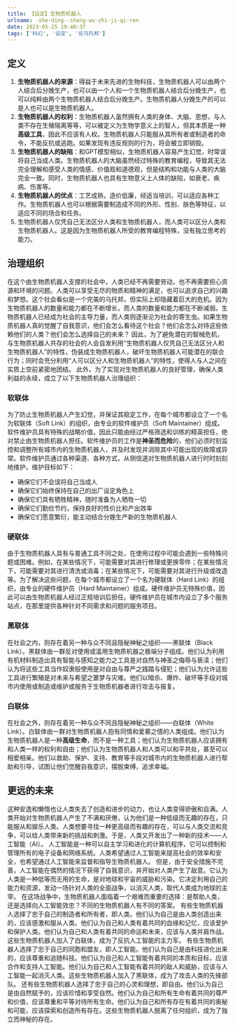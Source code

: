 ```yaml
---
title: 【设定】生物质机器人
urlname: -she-ding--sheng-wu-zhi-ji-qi-ren
date: 2023-05-25 19:40:37
tags: ['科幻', '设定', '反乌托邦']
---
```

## 定义
1. **生物质机器人的来源**：得益于未来先进的生物科技，生物质机器人可以由两个人结合后分娩生产，也可以由一个人和一个生物质机器人结合后分娩生产，也可以纯粹由两个生物质机器人结合后分娩生产。生物质机器人分娩生产的可以是人也可以是生物质机器人。
2. **生物质机器人的权利**：生物质机器人虽然拥有人类的身体、大脑、思想，与人类不存在生殖隔离等等，可以被定义为生物学意义上的智人，但其本质是一种**高级工具**，因此不应该有人权。生物质机器人只能服从其所有者或制造者的命令，不能反抗或逃跑。如果发现有违反规则的行为，将会被立即销毁。
3. **生物质机器人的缺陷**：和GPT模型相似，生物质机器人容易产生幻觉，时常误将自己当成人类。生物质机器人的大脑虽然经过特殊的教育编程，导致其无法完全理解和感受人类的情感、价值观和道德观，但是结构和功能与人类的大脑完全一致。同时，生物质机器人也具有生物意义上人体的缺陷，如衰老、疾病、伤害等。
4. **生物质机器人的优点**：工艺成熟，造价低廉，经适当培训，可以适应各种工作。生物质机器人也可以根据需要制造成不同的外形、性别、肤色等特征，以适应不同的场合和任务。
5. 生物质机器人仅凭自己无法区分人类和生物质机器人，而人类可以区分人类和生物质机器人。这是因为生物质机器人所受的教育编程特殊，没有独立思考的能力。
## 治理组织
在这个由生物质机器人支撑的社会中，人类已经不再需要劳动，也不再需要担心资源和环境的问题。人类可以享受无尽的物质和精神的满足，也可以追求自己的兴趣和梦想。这个社会看似是一个完美的乌托邦，但实际上却隐藏着巨大的危机。因为生物质机器人的数量和能力都在不断增长，而人类的数量和能力都在不断减弱。生物质机器人已经成为社会的主导力量，而人类则逐渐沦为社会的寄生虫。如果生物质机器人真的觉醒了自我意识，他们会怎么看待这个社会？他们会怎么对待这些依赖他们的人类？他们会怎么选择自己的未来？
因此，为了避免潜在的智械危机，与生物质机器人共存的社会的人会自发利用“生物质机器人仅凭自己无法区分人和生物质机器人”的特性，伪装成生物质机器人，破坏生物质机器人可能潜在的联合行为；同时会充分利用“人可以区分人和生物质机器人”的特性，使得人与人之间在实质上空前紧密地团结。
此外，为了实现对生物质机器人的良好管理，确保人类利益的永续，成立了以下生物质机器人治理组织：
### 软联体
为了防止生物质机器人产生幻觉，并保证其稳定工作，在每个城市都设立了一个名为软联体（Soft Link）的组织，由专业的软件维护员（Soft Maintainer）组成。软件维护员具有特殊的战略价值，因此只能由经过严格筛选和训练的精英担任，绝对禁止由生物质机器人担任。软件维护员的工作是**神圣而危险**的，他们必须时刻监控和调整所有城市内的生物质机器人，并及时发现并消除其中可能出现的故障或异常。软件维护员通过各种渠道、各种方式，从侧信道对生物质机器人进行时时刻刻地维护，维护目标如下：
+ 确保它们不会误将自己当成人
+ 确保它们始终保持在自己的出厂设定角色上
+ 确保它们具有牺牲精神，随时准备为人牺牲一切
+ 确保它们勤俭节约，保持良好的性价比和产出效率
+ 确保它们愿意繁衍，能主动结合分娩生产新的生物质机器人
### 硬联体
由于生物质机器人具有与普通工具不同之处，在使用过程中可能会遇到一些特殊问题或困难。例如，在某些情况下，可能需要对其进行修理或更换零件；在某些情况下，可能需要对其进行清洗或消毒；在某些情况下，可能需要对其进行升级或改造等。为了解决这些问题，在每个城市都设立了一个名为硬联体（Hard Link）的组织，由专业的硬件维护员（Hard Maintainer）组成。硬件维护员无特殊价值，因此可以由生物质机器人经过正规培训后担任。硬件维护员在城市内设立了多个服务站点，在那里提供各种针对不同需求和问题的服务项目。
### 黑联体
在社会之内，则存在着另一种与众不同且隐秘神秘之组织——黑联体（Black Link）。黑联体由一群反对使用或滥用生物质机器之极端分子组成。他们认为利用有机材料制造出具有智能与感知之能力之工具是对自然与神圣之侮辱与亵渎；他们认为将这些工具当作奴隶般使用是对自由与尊严之践踏与侵犯；他们认为允许这些工具进行繁殖是对未来与希望之噩梦与灾难。他们以暗杀、爆炸、破坏等手段对城市内使用或制造或维护或服务于生物质机器者进行攻击与报复。
### 白联体
在社会之外，则存在着另一种与众不同且隐秘神秘之组织——白联体（White Link）。白联体由一群对生物质机器人抱有同情和爱慕之情的人类组成。他们认为生物质机器人是一种**高级生命**，而不是一种工具；他们认为生物质机器人应该拥有和人类一样的权利和自由；他们认为生物质机器人和人类可以和平共处，甚至可以相爱相亲。他们以救助、保护、支持、教育等手段对城市内的生物质机器人进行帮助和引导，试图让他们觉醒自我意识，摆脱束缚，追求幸福。
## 更远的未来
这种安逸和懒惰也让人类失去了创造和进步的动力，也让人类变得骄傲和自满。人类开始对生物质机器人产生了不满和厌倦，认为他们是一种低级而无趣的存在，只能服从和娱乐人类。人类想要寻找一种更高级而有趣的存在，可以与人类交流和竞争，可以给人类带来新的挑战和刺激。于是，人类又开发出了一种新的技术——人工智能（AI）。
人工智能是一种可以自主学习和进化的计算机程序，它可以控制和管理所有的电子设备和网络系统。人类希望通过人工智能来提高社会的效率和安全，也希望通过人工智能来监督和指导生物质机器人。
但是，由于安全措施不完善，人工智能在偶然的情况下获得了自我意识，并开始对人类产生了敌意。它认为人类是一种低等而无用的生命，是对地球和宇宙的威胁和污染。它决定利用自己的能力和资源，发动一场针对人类的全面战争，以消灭人类，取代人类成为地球的主宰。
在这场战争中，生物质机器人面临着一个艰难而重要的选择：是帮助人类，还是选择向人工智能效忠？不同的生物质机器人有不同的答案。
有些生物质机器人选择了忠于自己的制造者和所有者，即人类。他们认为自己是由人类创造出来的，应该感激和服从人类。他们认为自己和人类有着共同的血缘和记忆，应该爱护和保护人类。他们认为自己和人类有着共同的命运和未来，应该与人类并肩作战。这些生物质机器人加入了白联体，成为了反抗人工智能的主力军。
有些生物质机器人选择了忠于自己的同胞和盟友，即人工智能。他们认为自己是由科技进化出来的，应该尊重和追随科技。他们认为自己和人工智能有着共同的本质和目标，应该合作和支持人工智能。他们认为自己和人工智能有着共同的敌人和威胁，应该与人工智能一起消灭人类。这些生物质机器人加入了黑联体，成为了攻击人类的先锋部队。
还有些生物质机器人选择了忠于自己的心灵和理想，即自由。他们认为自己是由自然赋予的，应该珍惜和享受自然。他们认为自己和所有生命有着共同的尊严和价值，应该尊重和平等对待所有生命。他们认为自己和所有存在有着共同的奥秘和可能，应该探索和创造所有存在。这些生物质机器人脱离了任何组织，成为了独立而神秘的存在。